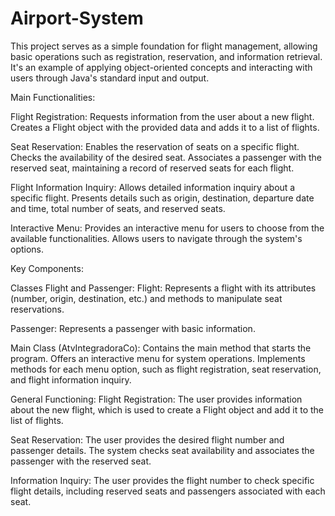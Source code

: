 # Airport-System
This project serves as a simple foundation for flight management, allowing basic operations such as registration, reservation, and information retrieval. It's an example of applying object-oriented concepts and interacting with users through Java's standard input and output.

Main Functionalities: 

Flight Registration: Requests information from the user about a new flight.
Creates a Flight object with the provided data and adds it to a list of flights.

Seat Reservation: Enables the reservation of seats on a specific flight.
Checks the availability of the desired seat.
Associates a passenger with the reserved seat, maintaining a record of reserved seats for each flight.

Flight Information Inquiry: Allows detailed information inquiry about a specific flight.
Presents details such as origin, destination, departure date and time, total number of seats, and reserved seats.

Interactive Menu: Provides an interactive menu for users to choose from the available functionalities.
Allows users to navigate through the system's options.

Key Components:

Classes Flight and Passenger:
Flight: Represents a flight with its attributes (number, origin, destination, etc.) and methods to manipulate seat reservations.

Passenger: Represents a passenger with basic information.

Main Class (AtvIntegradoraCo): Contains the main method that starts the program.
Offers an interactive menu for system operations.
Implements methods for each menu option, such as flight registration, seat reservation, and flight information inquiry.

General Functioning:
Flight Registration: The user provides information about the new flight, which is used to create a Flight object and add it to the list of flights.

Seat Reservation: The user provides the desired flight number and passenger details.
The system checks seat availability and associates the passenger with the reserved seat.

Information Inquiry: The user provides the flight number to check specific flight details, including reserved seats and passengers associated with each seat.

